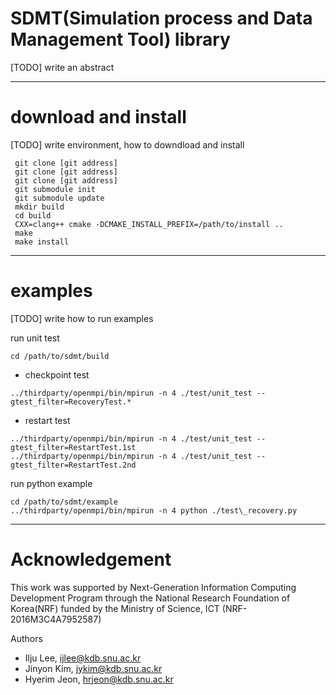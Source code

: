 SDMT(Simulation process and Data Management Tool) library
===
[TODO] write an abstract

---

download and install
===
[TODO] write environment, how to downdload and install

```
 git clone [git address]
 git clone [git address]
 git clone [git address]
 git submodule init
 git submodule update
 mkdir build
 cd build
 CXX=clang++ cmake -DCMAKE_INSTALL_PREFIX=/path/to/install ..
 make
 make install
```

---

examples
===
[TODO] write how to run examples

run unit test
```
cd /path/to/sdmt/build
```

- checkpoint test
```
../thirdparty/openmpi/bin/mpirun -n 4 ./test/unit_test --gtest_filter=RecoveryTest.*
```

- restart test
```
../thirdparty/openmpi/bin/mpirun -n 4 ./test/unit_test --gtest_filter=RestartTest.1st
../thirdparty/openmpi/bin/mpirun -n 4 ./test/unit_test --gtest_filter=RestartTest.2nd
```

run python example
```
cd /path/to/sdmt/example
../thirdparty/openmpi/bin/mpirun -n 4 python ./test\_recovery.py
```

---

Acknowledgement
===
This work was supported by Next-Generation Information Computing Development Program through
the National Research Foundation of Korea(NRF) funded by the Ministry of Science, ICT (NRF-2016M3C4A7952587)

Authors
- Ilju Lee, ijlee@kdb.snu.ac.kr
- Jinyon Kim, jykim@kdb.snu.ac.kr
- Hyerim Jeon, hrjeon@kdb.snu.ac.kr
